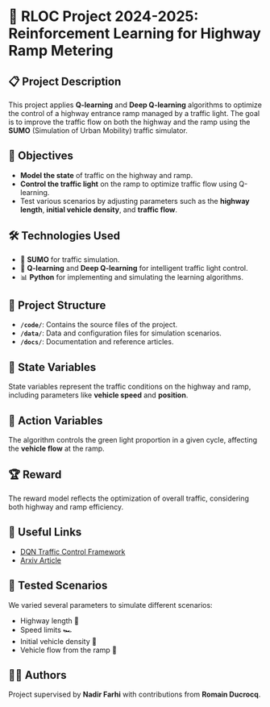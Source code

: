 # 🚦 RLOC Project 2024-2025: **Reinforcement Learning for Highway Ramp Metering**

## 📋 Project Description
This project applies **Q-learning** and **Deep Q-learning** algorithms to optimize the control of a highway entrance ramp managed by a traffic light. The goal is to improve the traffic flow on both the highway and the ramp using the **SUMO** (Simulation of Urban Mobility) traffic simulator.

## 🎯 Objectives
- **Model the state** of traffic on the highway and ramp.
- **Control the traffic light** on the ramp to optimize traffic flow using Q-learning.
- Test various scenarios by adjusting parameters such as the **highway length**, **initial vehicle density**, and **traffic flow**.

## 🛠️ Technologies Used
- 🔧 **SUMO** for traffic simulation.
- 🧠 **Q-learning** and **Deep Q-learning** for intelligent traffic light control.
- 📊 **Python** for implementing and simulating the learning algorithms.

## 📂 Project Structure
- **`/code/`**: Contains the source files of the project.
- **`/data/`**: Data and configuration files for simulation scenarios.
- **`/docs/`**: Documentation and reference articles.

## 📌 State Variables
State variables represent the traffic conditions on the highway and ramp, including parameters like **vehicle speed** and **position**.

## 🔄 Action Variables
The algorithm controls the green light proportion in a given cycle, affecting the **vehicle flow** at the ramp.

## 🏆 Reward
The reward model reflects the optimization of overall traffic, considering both highway and ramp efficiency.

## 🔗 Useful Links
- [DQN Traffic Control Framework](https://github.com/romainducrocq/frameworQ/)
- [Arxiv Article](https://arxiv.org/abs/2109.14337)

## 🧪 Tested Scenarios
We varied several parameters to simulate different scenarios:
- Highway length 🚗
- Speed limits 🏎️
- Initial vehicle density 🚙
- Vehicle flow from the ramp 🚦

## 👨‍💻 Authors
Project supervised by **Nadir Farhi** with contributions from **Romain Ducrocq**.
